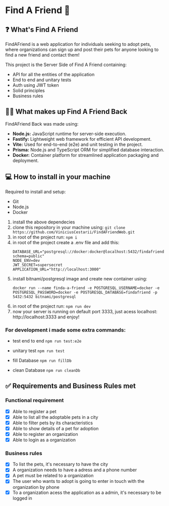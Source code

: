 # Find A Friend 🐶

## ❓ What's Find A Friend

FindAFriend is a web application for individuals seeking to adopt pets, where organizations can sign up and post their pets for anyone looking to find a new friend and contact them!

This project is the Server Side of Find A Friend containing:

- API for all the entities of the application
- End to end and unitary tests
- Auth using JWT token
- Solid principles
- Business rules

## 👨‍💻 What makes up Find A Friend Back

FindAFriend Back was made using:

- **Node.js:** JavaScript runtime for server-side execution.
- **Fastify:** Lightweight web framework for efficient API development.
- **Vite:** Used for end-to-end (e2e) and unit testing in the project.
- **Prisma:** Node.js and TypeScript ORM for simplified database interaction.
- **Docker:** Container platform for streamlined application packaging and deployment.

## 💻 How to install in your machine

Required to install and setup:
- Git
- Node.js
- Docker

1. install the above dependecies
2. clone this repository in your machine using: `git clone https://github.com/ViniciusCestarii/FindAFriendWeb.git`
3. in root of the project run: `npm i`
4. in root of the project create a .env file and add this:
   ```
   DATABASE_URL="postgresql://docker:docker@localhost:5432/findafriend?schema=public"
   NODE_ENV=dev
   JWT_SECRET=supersecret
   APPLICATION_URL="http://localhost:3000"
   ```
5. install bitnami/postgresql image and create new container using:
   ```
   docker run --name finda-a-friend -e POSTGRESQL_USERNAME=docker -e POSTGRESQL_PASSWORD=docker -e POSTGRESQL_DATABASE=findafriend -p 5432:5432 bitnami/postgresql
   ```
6. in root of the project run: `npm run dev`
7. now your server is running on default port 3333, just acess localhost: http://localhost:3333 and enjoy!

### For development i made some extra commands:
- test end to end
`npm run test:e2e`

- unitary test
`npm run test`

- fill Database
`npm run fillDb`

- clean Database
`npm run cleanDb`

## ✅ Requirements and Business Rules met 

### Functional requirement

- [x] Able to register a pet
- [x] Able to list all the adoptable pets in a city
- [x] Able to filter pets by its characteristics
- [x] Able to show details of a pet for adoption
- [x] Able to register an organization
- [x] Able to login as a organization

### Business rules

- [x] To list the pets, it's necessary to have the city
- [x] A organization needs to have a adress and a phone number
- [x] A pet must be related to a organization
- [x] The user who wants to adopt is going to enter in touch with the organization by phone
- [x] To a organization acess the application as a admin, it's necessary to be logged in
